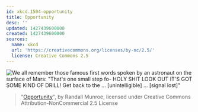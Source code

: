 ```yaml
---
id: xkcd.1504-opportunity
title: Opportunity
desc: ''
updated: 1427439600000
created: 1427439600000
sources:
  name: xkcd
  url: 'https://creativecommons.org/licenses/by-nc/2.5/'
  license: Creative Commons 2.5
---
```

![We all remember those famous first words spoken by an astronaut on the surface of Mars: "That's one small step fo- HOLY SHIT LOOK OUT IT'S GOT SOME KIND OF DRILL! Get back to the ... \[unintelligible\] ... [signal lost]"](https://imgs.xkcd.com/comics/opportunity.png)
> "[Opportunity](https://xkcd.com/1504/)", by Randall Munroe, licensed under Creative Commons Attribution-NonCommercial 2.5 License
